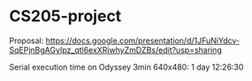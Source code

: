 # CS205-project
Proposal: https://docs.google.com/presentation/d/1JFuNiYdcv-SqEPjnBgAGyIpz_qtl6exXRjwhyZmDZBs/edit?usp=sharing

Serial execution time on Odyssey
3min 640x480: 1 day 12:26:30

